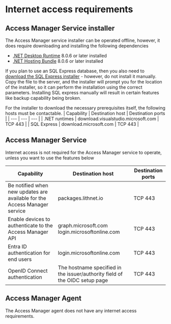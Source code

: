 # Internet access requirements

## Access Manager Service installer
The Access Manager service installer can be operated offline, however, it does require downloading and installing the following dependencies
- [.NET Desktop Runtime](https://dotnet.microsoft.com/download/dotnet-core/8.0/runtime) 8.0.6 or later installed
- [.NET Hosting Bundle](https://dotnet.microsoft.com/download/dotnet-core/8.0/runtime) 8.0.6 or later installed

If you plan to use an SQL Express database, then you also need to [download the SQL Express installer](https://download.microsoft.com/download/7/c/1/7c14e92e-bdcb-4f89-b7cf-93543e7112d1/SQLEXPR_x64_ENU.exe) - however, do not install it manually. Copy the file to the server, and the installer will prompt you for the location of the installer, so it can perform the installation using the correct parameters. Installing SQL express manually will result in certain features like backup capability being broken.

For the installer to download the necessary prerequisites itself, the following hosts must be contactable.
| Capability | Destination host | Destination ports |
| --- | --- | --- |
| .NET runtimes | download.visualstudio.microsoft.com | TCP 443 |
| SQL Express | download.microsoft.com | TCP 443 |

## Access Manager Service

Internet access is not required for the Access Manager service to operate, unless you want to use the features below

| Capability | Destination host | Destination ports |
| --- | --- | --- |
| Be notified when new updates are available for the Access Manager service | packages.lithnet.io | TCP 443 |
| Enable devices to authenticate to the Access Manager API | graph.microsoft.com login.microsoftonline.com | TCP 443 |
| Entra ID authentication for end users | login.microsoftonline.com | TCP 443 |
| OpenID Connect authentication | The hostname specified in the issuer/authority field of the OIDC setup page | TCP 443 |

## Access Manager Agent

The Access Manager agent does not have any internet access requirements.